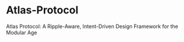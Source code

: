 # Atlas-Protocol
Atlas Protocol: A Ripple-Aware, Intent-Driven Design Framework for the Modular Age
